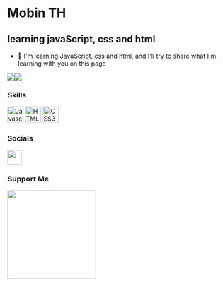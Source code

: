Mobin TH
===============================

learning javaScript, css and html
-----------------------------

*   🤝 I'm learning JavaScript, css and html, and I'll try to share what I'm learning with you on this page

<a href="https://www.twitter.com/mo6in1" target="_top" rel="noreferrer"><img
                  src="https://img.shields.io/twitter/follow/mo6in1?logo=twitter&style=for-the-badge&color=0891b2&labelColor=1c1917"
                /></a><a href="https://www.github.com/mo61n" target="_blank" rel="noreferrer"><img
                  src="https://img.shields.io/github/followers/mo61n?logo=github&style=for-the-badge&color=0891b2&labelColor=1c1917" /></a>
                  
### Skills
<p align="left">
<a href="https://developer.mozilla.org/en-US/docs/Web/JavaScript" target="_blank" rel="noreferrer"><img src="https://raw.githubusercontent.com/danielcranney/readme-generator/main/public/icons/skills/javascript-colored.svg" width="36" height="36" alt="Javascript" /></a>
  <a href="https://developer.mozilla.org/en-US/docs/Glossary/HTML5" target="_blank" rel="noreferrer"><img src="https://raw.githubusercontent.com/danielcranney/readme-generator/main/public/icons/skills/html5-colored.svg" width="36" height="36" alt="HTML5" /></a>
    <a href="https://developer.mozilla.org/en-US/docs/Web/CSS" target="_blank" rel="noreferrer"><img src="https://raw.githubusercontent.com/danielcranney/readme-generator/main/public/icons/skills/css3-colored.svg" width="36" height="36" alt="CSS3" /></a>
</p>
                    
### Socials
                  
<p align="left">
    <a href="https://www.instagram.com/mo.bin5092in" target="_blank" rel="noreferrer"><img src="https://raw.githubusercontent.com/danielcranney/readme-generator/main/public/icons/socials/instagram.svg" width="32" height="32" /></a>


### Support Me
<a href="https://www.buymeacoffee.com/mo6in?new=1"><img src="https://cdn.buymeacoffee.com/buttons/v2/default-yellow.png" width="200" /></a>

